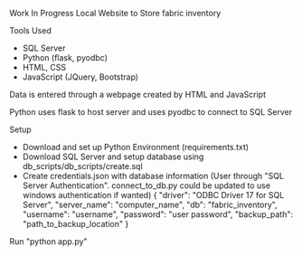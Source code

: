 Work In Progress
Local Website to Store fabric inventory

Tools Used
- SQL Server
- Python (flask, pyodbc)
- HTML, CSS
- JavaScript (JQuery, Bootstrap)

Data is entered through a webpage created by HTML and JavaScript

Python uses flask to host server and uses pyodbc to connect to SQL Server

Setup
- Download and set up Python Environment (requirements.txt)
- Download SQL Server and setup database using db_scripts/db_scripts/create.sql
- Create credentials.json with database information (User through "SQL Server Authentication". connect_to_db.py could be updated to use windows authentication if wanted)
{
  "driver": "ODBC Driver 17 for SQL Server",
  "server_name": "computer_name",
  "db": "fabric_inventory",
  "username": "username",
  "password": "user password",
  "backup_path": "path_to_backup_location"
}

Run "python app.py"
